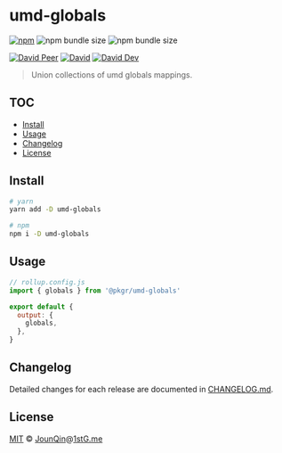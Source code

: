# umd-globals

[![npm](https://img.shields.io/npm/v/pkgr/umd-globals.svg)](https://www.npmjs.com/package/@pkgr/umd-globals)
![npm bundle size](https://img.shields.io/bundlephobia/min/prettier-plugin-pkg)
![npm bundle size](https://img.shields.io/bundlephobia/minzip/prettier-plugin-pkg)

[![David Peer](https://img.shields.io/david/peer/rx-ts/pkgr.svg)](https://david-dm.org/rx-ts/pkgr?type=peer)
[![David](https://img.shields.io/david/rx-ts/pkgr.svg)](https://david-dm.org/rx-ts/pkgr)
[![David Dev](https://img.shields.io/david/dev/rx-ts/pkgr.svg)](https://david-dm.org/rx-ts/pkgr?type=dev)

> Union collections of umd globals mappings.

## TOC <!-- omit in toc -->

- [Install](#install)
- [Usage](#usage)
- [Changelog](#changelog)
- [License](#license)

## Install

```sh
# yarn
yarn add -D umd-globals

# npm
npm i -D umd-globals
```

## Usage

```js
// rollup.config.js
import { globals } from '@pkgr/umd-globals'

export default {
  output: {
    globals,
  },
}
```

## Changelog

Detailed changes for each release are documented in [CHANGELOG.md](./CHANGELOG.md).

## License

[MIT][] © [JounQin][]@[1stG.me][]

[1stg.me]: https://www.1stg.me
[jounqin]: https://GitHub.com/JounQin
[mit]: http://opensource.org/licenses/MIT
